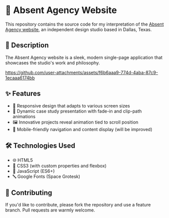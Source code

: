 # 🎨 Absent Agency Website

This repository contains the source code for my interpretation of the [Absent Agency website](https://absentagency.com/), an independent design studio based in Dallas, Texas.

## 📝 Description

The Absent Agency website is a sleek, modern single-page application that showcases the studio's work and philosophy.


https://github.com/user-attachments/assets/f6b6aaa9-774d-4aba-87c9-1ecaaa6174bb



## ✨ Features

- 📱 Responsive design that adapts to various screen sizes
- 🌟 Dynamic case study presentation with fade-in and clip-path animations
- 🖼️ Innovative projects reveal animation tied to scroll position
- 📲 Mobile-friendly navigation and content display (will be improved)

## 🛠️ Technologies Used

- 🌐 HTML5
- 🎨 CSS3 (with custom properties and flexbox)
- 🚀 JavaScript (ES6+)
- 🔤 Google Fonts (Space Grotesk)

## 🤝 Contributing

If you'd like to contribute, please fork the repository and use a feature branch. Pull requests are warmly welcome.
